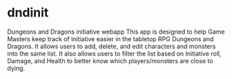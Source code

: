 # dndinit
Dungeons and Dragons initiative webapp
This app is designed to help Game Masters keep track of initiative easier in the tabletop RPG Dungeons and Dragons.
It allows users to add, delete, and edit characters and monsters into the same list.
It also allows users to filter the list based on Initiative roll, Damage, and Health to better know which players/monsters are close to dying.

